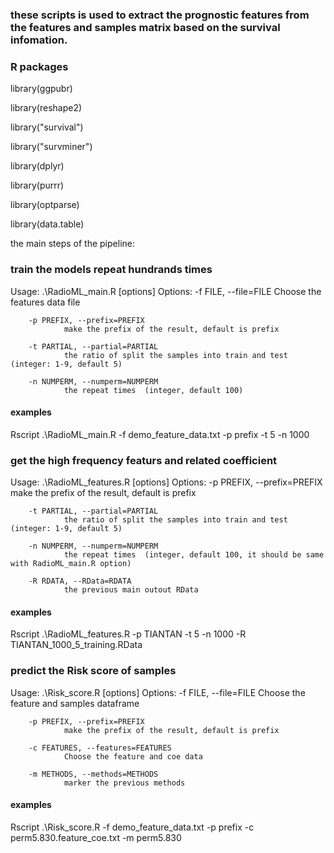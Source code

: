 
### these scripts is used to extract the prognostic features from the features and samples matrix based on the survival infomation.

###  R packages

library(ggpubr)

library(reshape2)

library("survival")

library("survminer")

library(dplyr)

library(purrr)

library(optparse)

library(data.table)


the main steps of the pipeline:

### train the models repeat hundrands times
Usage: .\RadioML_main.R [options]
Options:
        -f FILE, --file=FILE
                Choose the features data file

        -p PREFIX, --prefix=PREFIX
                make the prefix of the result, default is prefix

        -t PARTIAL, --partial=PARTIAL
                the ratio of split the samples into train and test (integer: 1-9, default 5)

        -n NUMPERM, --numperm=NUMPERM
                the repeat times  (integer, default 100)
#### examples
Rscript .\RadioML_main.R -f demo_feature_data.txt -p prefix -t 5 -n 1000

### get the high frequency featurs and related coefficient
Usage: .\RadioML_features.R [options]
Options:
        -p PREFIX, --prefix=PREFIX
                make the prefix of the result, default is prefix

        -t PARTIAL, --partial=PARTIAL
                the ratio of split the samples into train and test (integer: 1-9, default 5)

        -n NUMPERM, --numperm=NUMPERM
                the repeat times  (integer, default 100, it should be same with RadioML_main.R option)

        -R RDATA, --RData=RDATA
                the previous main outout RData
#### examples
Rscript .\RadioML_features.R -p TIANTAN -t 5 -n 1000 -R TIANTAN_1000_5_training.RData


### predict the Risk score of samples
Usage: .\Risk_score.R [options]
Options:
        -f FILE, --file=FILE
                Choose the feature and samples dataframe

        -p PREFIX, --prefix=PREFIX
                make the prefix of the result, default is prefix

        -c FEATURES, --features=FEATURES
                Choose the feature and coe data

        -m METHODS, --methods=METHODS
                marker the previous methods
#### examples
Rscript .\Risk_score.R -f demo_feature_data.txt -p prefix -c perm5.830.feature_coe.txt -m perm5.830
